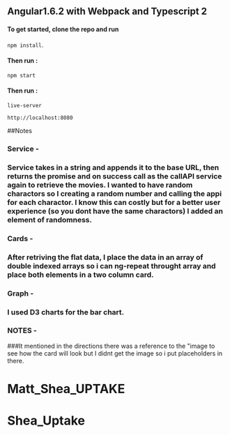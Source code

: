## Angular1.6.2 with Webpack and Typescript 2

#### To get started, clone the repo and run 
`npm install`.
#### Then run : 
`npm start`
#### Then run : 
`live-server`

`http://localhost:8080`


##Notes

### Service - 
### Service takes in a string and appends it to the base URL, then returns the promise and on success call as the callAPI service again to retrieve the movies.  I wanted to have random charactors so I creating a random number and calling the appi for each charactor.  I know this can costly but for a better user experience (so you dont have the same charactors) I added an element of randomness.

### Cards - 
### After retriving the flat data, I place the data in an array of double indexed arrays so i can  ng-repeat throught array and place both elements in a two column card.

### Graph - 
### I used D3 charts for the bar chart. 


### NOTES  -
###It mentioned in the directions there was a reference to the "image to see how the card will look but I didnt get the image so i put placeholders in there.


# Matt_Shea_UPTAKE
# Shea_Uptake
